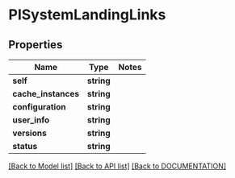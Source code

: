 # PISystemLandingLinks

## Properties
Name | Type | Notes
------------ | ------------- | -------------
**self** | **string**
**cache_instances** | **string**
**configuration** | **string**
**user_info** | **string**
**versions** | **string**
**status** | **string**

[[Back to Model list]](../../DOCUMENTATION.md#documentation-for-models) [[Back to API list]](../../DOCUMENTATION.md#documentation-for-api-endpoints) [[Back to DOCUMENTATION]](../../DOCUMENTATION.md)
